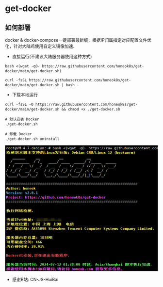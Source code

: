 # get-docker

## 如何部署
docker & docker-compose一键部署最新版，根据IP归属指定对应配置文件优化，针对大陆鸡使用自定义镜像加速.

- 直接运行(不建议大陆服务器使用这种方式)
```shell
bash <(wget -qO- https://raw.githubusercontent.com/honeok8s/get-docker/main/get-docker.sh)
```
```shell
curl -fsSL https://raw.githubusercontent.com/honeok8s/get-docker/main/get-docker.sh | bash -
```
- 下载本地运行
```shell
curl -fsSL -O https://raw.githubusercontent.com/honeok8s/get-docker/main/get-docker.sh && chmod +x ./get-docker.sh

# 默认安装 Docker
./get-docker.sh

# 卸载 Docker
./get-docker.sh uninstall
```

![getdocker](img/v2.0.1_debian12.png)

- 感谢B站: CN-JS-HuiBai
